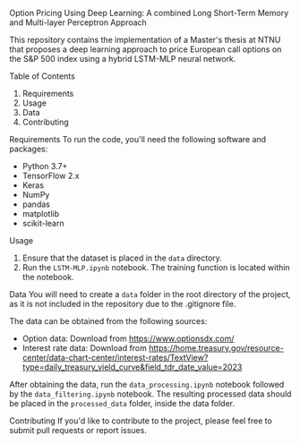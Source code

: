 Option Pricing Using Deep Learning: A combined Long Short-Term Memory and Multi-layer Perceptron Approach

This repository contains the implementation of a Master's thesis at NTNU that proposes a deep learning approach to price European call options on the S&P 500 index using a hybrid LSTM-MLP neural network.

Table of Contents
1. Requirements
2. Usage
3. Data
4. Contributing

Requirements
To run the code, you'll need the following software and packages:

- Python 3.7+
- TensorFlow 2.x
- Keras
- NumPy
- pandas
- matplotlib
- scikit-learn

Usage
1. Ensure that the dataset is placed in the `data` directory.
2. Run the `LSTM-MLP.ipynb` notebook. The training function is located within the notebook.

Data
You will need to create a `data` folder in the root directory of the project, as it is not included in the repository due to the .gitignore file.

The data can be obtained from the following sources:

- Option data: Download from https://www.optionsdx.com/
- Interest rate data: Download from https://home.treasury.gov/resource-center/data-chart-center/interest-rates/TextView?type=daily_treasury_yield_curve&field_tdr_date_value=2023

After obtaining the data, run the `data_processing.ipynb` notebook followed by the `data_filtering.ipynb` notebook. The resulting processed data should be placed in the `processed_data` folder, inside the data folder.

Contributing
If you'd like to contribute to the project, please feel free to submit pull requests or report issues.
